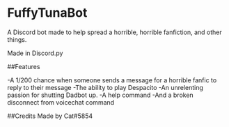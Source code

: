 # FuffyTunaBot
A Discord bot made to help spread a horrible, horrible fanfiction, and other things.

Made in Discord.py

##Features

-A 1/200 chance when someone sends a message for a horrible fanfic to reply to their message
-The ability to play Despacito
-An unrelenting passion for shutting Dadbot up.
-A help command
-And a broken disconnect from voicechat command

##Credits
Made by Cat#5854
